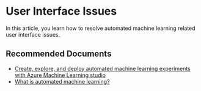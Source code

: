 <properties
	pageTitle="User Interface Issues"
	description="User Interface Issues"
	infoBubbleText="User Interface Issues"
	service="microsoft.machinelearning.automl"
	resource="automl"
	authors="Aniththa"
	ms.author="anumamah"
	supportTopicIds="32690896"
	productPesIds="16644"
	cloudEnvironments="Public"
	articleId="microsoft.machinelearning.automl.userinterfaceissues"
	selfHelpType="generic"
/>

# User Interface Issues

In this article, you learn how to resolve automated machine learning related user interface issues.


## **Recommended Documents**

* [Create, explore, and deploy automated machine learning experiments with Azure Machine Learning studio](https://docs.microsoft.com/en-us/azure/machine-learning/how-to-create-portal-experiments)
* [What is automated machine learning?](https://docs.microsoft.com/en-us/azure/machine-learning/concept-automated-mls)
